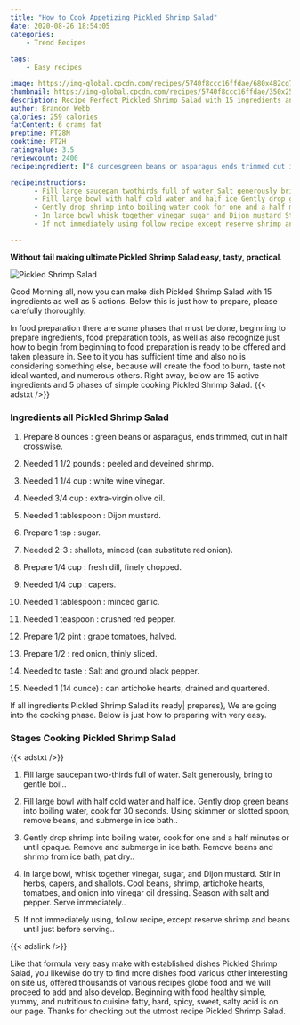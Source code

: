 ```yaml
---
title: "How to Cook Appetizing Pickled Shrimp Salad"
date: 2020-08-26 18:54:05
categories:
    - Trend Recipes
    
tags:
    - Easy recipes

image: https://img-global.cpcdn.com/recipes/5740f8ccc16ffdae/680x482cq70/pickled-shrimp-salad-recipe-main-photo.jpg
thumbnail: https://img-global.cpcdn.com/recipes/5740f8ccc16ffdae/350x250cq70/pickled-shrimp-salad-recipe-main-photo.jpg
description: Recipe Perfect Pickled Shrimp Salad with 15 ingredients and 5 stages of easy cooking.
author: Brandon Webb
calories: 259 calories
fatContent: 6 grams fat
preptime: PT28M
cooktime: PT2H
ratingvalue: 3.5
reviewcount: 2400
recipeingredient: ["8 ouncesgreen beans or asparagus ends trimmed cut in half crosswise", "1 1/2 poundspeeled and deveined shrimp", "1 1/4 cupwhite wine vinegar", "3/4 cupextravirgin olive oil", "1 tablespoonDijon mustard", "1 tspsugar", "2-3shallots minced can substitute red onion", "1/4 cupfresh dill finely chopped", "1/4 cupcapers", "1 tablespoonminced garlic", "1 teaspooncrushed red pepper", "1/2 pintgrape tomatoes halved", "1/2red onion thinly sliced", "to tasteSalt and ground black pepper", "1 (14 ounce)can artichoke hearts drained and quartered"]

recipeinstructions: 
      - Fill large saucepan twothirds full of water Salt generously bring to gentle boil 
      - Fill large bowl with half cold water and half ice Gently drop green beans into boiling water cook for 30 seconds Using skimmer or slotted spoon remove beans and submerge in ice bath 
      - Gently drop shrimp into boiling water cook for one and a half minutes or until opaque Remove and submerge in ice bath Remove beans and shrimp from ice bath pat dry 
      - In large bowl whisk together vinegar sugar and Dijon mustard Stir in herbs capers and shallots Cool beans shrimp artichoke hearts tomatoes and onion into vinegar oil dressing Season with salt and pepper Serve immediately 
      - If not immediately using follow recipe except reserve shrimp and beans until just before serving

---
```




**Without fail making ultimate Pickled Shrimp Salad easy, tasty, practical**. 


![Pickled Shrimp Salad](https://img-global.cpcdn.com/recipes/5740f8ccc16ffdae/680x482cq70/pickled-shrimp-salad-recipe-main-photo.jpg "Pickled Shrimp Salad")




Good Morning all, now you can make dish Pickled Shrimp Salad with 15 ingredients as well as 5 actions. Below this is just how to prepare, please carefully thoroughly.

In food preparation there are some phases that must be done, beginning to prepare ingredients, food preparation tools, as well as also recognize just how to begin from beginning to food preparation is ready to be offered and taken pleasure in. See to it you has sufficient time and also no is considering something else, because will create the food to burn, taste not ideal wanted, and numerous others. Right away, below are 15 active ingredients and 5 phases of simple cooking Pickled Shrimp Salad.
{{< adstxt />}}

### Ingredients all Pickled Shrimp Salad


1. Prepare 8 ounces : green beans or asparagus, ends trimmed, cut in half crosswise.

1. Needed 1 1/2 pounds : peeled and deveined shrimp.

1. Needed 1 1/4 cup : white wine vinegar.

1. Needed 3/4 cup : extra-virgin olive oil.

1. Needed 1 tablespoon : Dijon mustard.

1. Prepare 1 tsp : sugar.

1. Needed 2-3 : shallots, minced (can substitute red onion).

1. Prepare 1/4 cup : fresh dill, finely chopped.

1. Needed 1/4 cup : capers.

1. Needed 1 tablespoon : minced garlic.

1. Needed 1 teaspoon : crushed red pepper.

1. Prepare 1/2 pint : grape tomatoes, halved.

1. Prepare 1/2 : red onion, thinly sliced.

1. Needed to taste : Salt and ground black pepper.

1. Needed 1 (14 ounce) : can artichoke hearts, drained and quartered.



If all ingredients Pickled Shrimp Salad its ready| prepares}, We are going into the cooking phase. Below is just how to preparing with very easy.

### Stages Cooking Pickled Shrimp Salad

{{< adstxt />}}


1. Fill large saucepan two-thirds full of water. Salt generously, bring to gentle boil..



1. Fill large bowl with half cold water and half ice. Gently drop green beans into boiling water, cook for 30 seconds. Using skimmer or slotted spoon, remove beans, and submerge in ice bath..



1. Gently drop shrimp into boiling water, cook for one and a half minutes or until opaque. Remove and submerge in ice bath. Remove beans and shrimp from ice bath, pat dry..



1. In large bowl, whisk together vinegar, sugar, and Dijon mustard. Stir in herbs, capers, and shallots. Cool beans, shrimp, artichoke hearts, tomatoes, and onion into vinegar oil dressing. Season with salt and pepper. Serve immediately..



1. If not immediately using, follow recipe, except reserve shrimp and beans until just before serving..





{{< adslink />}}

Like that formula very easy make with established dishes Pickled Shrimp Salad, you likewise do try to find more dishes food various other interesting on site us, offered thousands of various recipes globe food and we will proceed to add and also develop. Beginning with food healthy simple, yummy, and nutritious to cuisine fatty, hard, spicy, sweet, salty acid is on our page. Thanks for checking out the utmost recipe Pickled Shrimp Salad.
